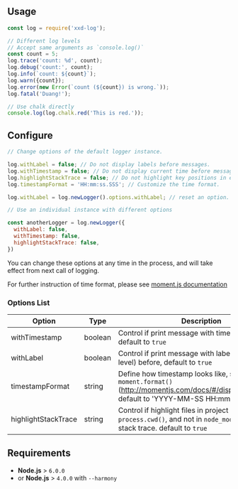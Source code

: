 ## Usage

```js
const log = require('xxd-log');

// Different log levels
// Accept same arguments as `console.log()`
const count = 5;
log.trace('count: %d', count);
log.debug('count:', count);
log.info(`count: ${count}`);
log.warn({count});
log.error(new Error(`count (${count}) is wrong.`));
log.fatal('Duang!');

// Use chalk directly
console.log(log.chalk.red('This is red.'));
```

## Configure

```js
// Change options of the default logger instance.

log.withLabel = false; // Do not display labels before messages.
log.withTimestamp = false; // Do not display current time before messages.
log.highlightStackTrace = false; // Do not highlight key positions in error stack trace.
log.timestampFormat = 'HH:mm:ss.SSS'; // Customize the time format.

log.withLabel = log.newLogger().options.withLabel; // reset an option.
```

```js
// Use an individual instance with different options

const anotherLogger = log.newLogger({
  withLabel: false,
  withTimestamp: false,
  highlightStackTrace: false,
})
```

You can change these options at any time in the process, and will take effect from next call of logging.

For further instruction of time format, please see [moment.js documentation](http://momentjs.com/docs/#/displaying/format/)

### Options List

Option              | Type    | Description 
--------------------|---------|-------------
withTimestamp       | boolean | Control if print message with timestamp before, default to `true`
withLabel           | boolean | Control if print message with label (indicating log level) before, default to `true`
timestampFormat     | string  | Define how timestamp looks like, see `moment.format()` (http://momentjs.com/docs/#/displaying/format/), default to 'YYYY-MM-SS HH:mm:ss'
highlightStackTrace | string  | Control if highlight files in project (in `process.cwd()`, and not in `node_modules`) in error stack trace. default to `true`

## Requirements

- **Node.js** > `6.0.0`
- or **Node.js** > `4.0.0` with `--harmony`
